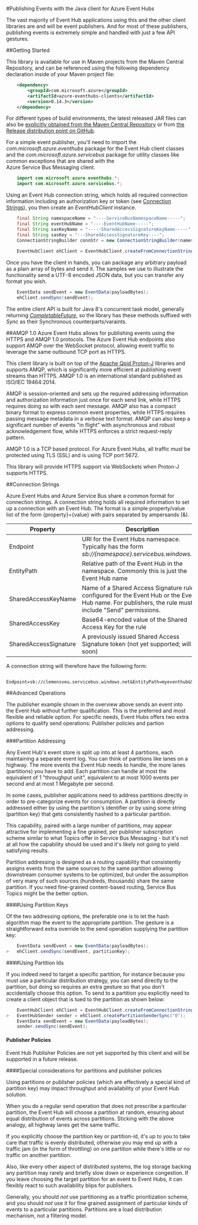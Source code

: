 #Publishing Events with the Java client for Azure Event Hubs 

The vast majority of Event Hub applications using this and the other client libraries are and will be event publishers. 
And for most of these publishers, publishing events is extremely simple and handled with just a few API gestures.

##Getting Started

This library is available for use in Maven projects from the Maven Central Repository, and can be referenced using the
following dependency declaration inside of your Maven project file:    

```XML
    <dependency> 
   		<groupId>com.microsoft.azure</groupId> 
   		<artifactId>azure-eventhubs-clients</artifactId> 
   		<version>0.14.3</version>
   	</dependency>
 ```
 
 For different types of build environments, the latest released JAR files can also be [explicitly obtained from the 
 Maven Central Repository](https://search.maven.org/#search%7Cga%7C1%7Ca%3A%22azure-eventhubs%22) or from [the Release distribution point on GitHub](https://github.com/Azure/azure-event-hubs/releases).  


For a simple event publisher, you'll need to import the *com.microsoft.azure.eventhubs* package for the Event Hub client classes
and the *com.microsoft.azure.servicebus* package for utility classes like common exceptions that are shared with the  
Azure Service Bus Messaging client. 
 
 
```Java
    import com.microsoft.azure.eventhubs.*;
    import com.microsoft.azure.servicebus.*;
```        

Using an Event Hub connection string, which holds all required connection information including an authorization key or token 
(see [Connection Strings](#connection-strings)), you then create an *EventHubClient* instance.   
   
```Java
    final String namespaceName = "----ServiceBusNamespaceName-----";
    final String eventHubName = "----EventHubName-----";
    final String sasKeyName = "-----SharedAccessSignatureKeyName-----";
    final String sasKey = "---SharedAccessSignatureKey----";
    ConnectionStringBuilder connStr = new ConnectionStringBuilder(namespaceName, eventHubName, sasKeyName, sasKey);
		
    EventHubClient ehClient = EventHubClient.createFromConnectionStringSync(connStr.toString());
```

Once you have the client in hands, you can package any arbitrary payload as a plain array of bytes and send it. The samples 
we use to illustrate the functionality send a UTF-8 encoded JSON data, but you can transfer any format you wish. 

```Java
    EventData sendEvent = new EventData(payloadBytes);
    ehClient.sendSync(sendEvent);
```
         
The entire client API is built for Java 8's concurrent task model, generally returning 
[*CompletableFuture<T>*](https://docs.oracle.com/javase/8/docs/api/java/util/concurrent/CompletableFuture.html), so the library has these methods suffixed with *Sync* as their Synchronous counterparts/varaints.

##AMQP 1.0
Azure Event Hubs allows for publishing events using the HTTPS and AMQP 1.0 protocols. The Azure Event Hub endpoints
also support AMQP over the WebSocket protocol, allowing event traffic to leverage the same outbound TCP port as 
HTTPS. 

This client library is built on top of the [Apache Qpid Proton-J]() libraries and supports AMQP, which is significantly 
more efficient at publishing event streams than HTTPS. AMQP 1.0 is an international standard published as ISO/IEC 19464:2014.  

AMQP is session-oriented and sets up the required addressing information and authorization information just once for each 
send link, while HTTPS requires doing so with each sent message. AMQP also has a compact binary format to express common 
event properties, while HTTPS requires passing message metadata in a verbose text format. AMQP can also keep a significant 
number of events "in flight" with asynchronous and robust acknowledgement flow, while HTTPS enforces a strict request-reply 
pattern.

AMQP 1.0 is a TCP based protocol. For Azure Event Hubs, all traffic *must* be protected using TLS (SSL) and is using 
TCP port 5672.  

This library will provide HTTPS support via WebSockets when Proton-J supports HTTPS.

##Connection Strings

Azure Event Hubs and Azure Service Bus share a common format for connection strings. A connection string holds all required
information to set up a connection with an Event Hub. The format is a simple property/value list of the form 
{property}={value} with pairs separated by ampersands (&). 

| Property              |  Description                                               |
|-----------------------|------------------------------------------------------------| 
| Endpoint              | URI for the Event Hubs namespace. Typically has the form *sb://{namespace}.servicebus.windows.net/*   |
| EntityPath            | Relative path of the Event Hub in the namespace. Commonly this is just the Event Hub name                   |  
| SharedAccessKeyName   | Name of a Shared Access Signature rule configured for the Event Hub or the Event Hub name. For publishers, the rule must include "Send" permissions. |
| SharedAccessKey       | Base64-encoded value of the Shared Access Key for the rule |
| SharedAccessSignature | A previously issued Shared Access Signature token  (not yet supported; will be soon)        |
 
A connection string will therefore have the following form:

```
  Endpoint=sb://clemensveu.servicebus.windows.net&EntityPath=myeventhub&SharedAccessSignature=....
```

##Advanced Operations

The publisher example shown in the overview above sends an event into the Event Hub without further qualification. This is 
the preferred and most flexible and reliable option. For specific needs, Event Hubs offers two extra options to 
qualify send operations: Publisher policies and partion addressing.     

###Partition Addressing

Any Event Hub's event store is split up into at least 4 partitions, each maintaining a separate event log. You can think 
of partitions like lanes on a highway. The more events the Event Hub needs to handle, the more lanes (partitions) you have 
to add. Each partition can handle at most the equivalent of 1 "throughput unit", equivalent to at most 1000 events per 
second and at most 1 Megabyte per second.

In some cases, publisher applications need to address partitions directly in order to pre-categorize events for consumption.
A partition is directly addressed either by using the partition's identifier or by using some string (partition key) that gets 
consistently hashed to a particular partition.

This capability, paired with a large number of partitions, may appear attractive for implementing a fine grained, per publisher 
subscription scheme similar to what Topics offer in Service Bus Messaging - but it's not at all how the capability should be used
and it's likely not going to yield satisfying results. 
 
Partition addressing is designed as a routing capability that consistently assigns events from the same sources to the same partition allowing 
downstream consumer systems to be optimized, but under the assumption of very many of such sources (hundreds, thousands) share 
the same partition. If you need fine-grained content-based routing, Service Bus Topics might be the better option. 

####Using Partition Keys

Of the two addressing options, the preferable one is to let the hash algorithm map the event to the appropriate partition.
The gesture is a straightforward extra override to the send operation supplying the partition key: 

```Java
    EventData sendEvent = new EventData(payloadBytes);
>   ehClient.sendSync(sendEvent, partitionKey);
```
     
####Using Partition Ids

If you indeed need to target a specific partition, for instance because you must use a particular distribution strategy, 
you can send directly to the partition, but doing so requires an extra gesture so that you don't accidentally choose this
option. To send to a partition you explicitly need to create a client object that is tued to the partition as shown below:

```Java
    EventHubClient ehClient = EventHubClient.createFromConnectionStringSync(str);
>	EventHubSender sender = ehClient.createPartitionSenderSync("0");
    EventData sendEvent = new EventData(payloadBytes);
    sender.sendSync(sendEvent);
```

#### Publisher Policies

Event Hub Publisher Policies are not yet supported by this client and will be supported in a future release.
 
####Special considerations for partitions and publisher policies

Using partitions or publisher policies (which are effectively a special kind of partition key) may impact throughput 
and availability of your Event Hub solution. 

When you do a regular send operation that does not prescribe a particular partition, the Event Hub will choose a 
partition at random, ensuring about equal distribution of events across partitions. Sticking with the above analogy, 
all highway lanes get the same traffic. 

If you explicitly choose the partition key or partition-id, it's up to you to take care that traffic is evenly 
distributed, otherwise you may end up with a traffic jam (in the form of throttling) on one partition while there's 
little or no traffic on another partition. 

Also, like every other aspect of distributed systems, the log storage backing any partition may rarely and briefly slow 
down or experience congestion. If you leave choosing the target partition for an event to Event Hubs, it can flexibly
react to such availability blips for publishers.        

Generally, you should *not* use partitioning as a traffic prioritization scheme, and you should *not* use it 
for fine grained assignment of particular kinds of events to a particular partitions. Partitions are a load 
distribution mechanism, not a filtering model.

